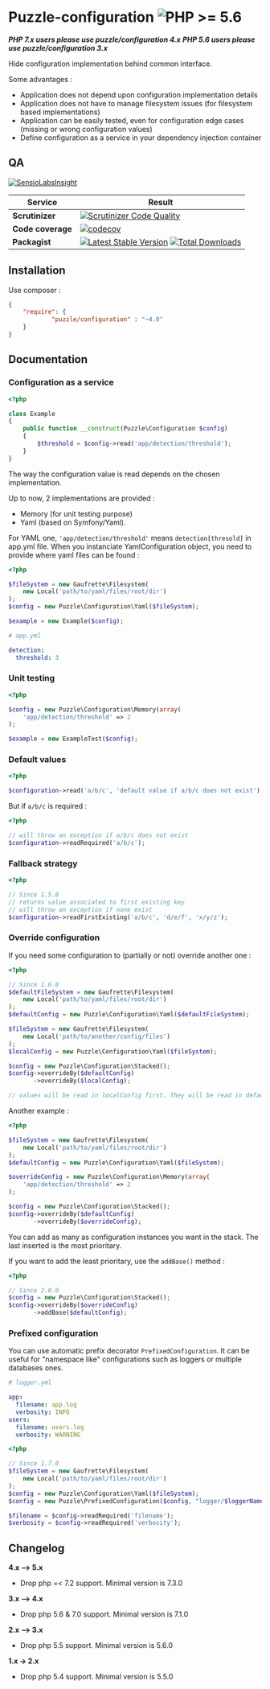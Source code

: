 Puzzle-configuration ![PHP >= 5.6](https://img.shields.io/badge/php-%3E%3D%205.6-blue.svg)
====================

**_PHP 7.x users please use puzzle/configuration 4.x_**
**_PHP 5.6 users please use puzzle/configuration 3.x_**

Hide configuration implementation behind common interface. 

Some advantages :
* Application does not depend upon configuration implementation details 
* Application does not have to manage filesystem issues (for filesystem based implementations)
* Application can be easily tested, even for configuration edge cases (missing or wrong configuration values)
* Define configuration as a service in your dependency injection container

QA
--

[![SensioLabsInsight](https://insight.sensiolabs.com/projects/635b04b7-6238-4200-8526-72766767fd22/big.png)](https://insight.sensiolabs.com/projects/635b04b7-6238-4200-8526-72766767fd22)

Service | Result
--- | ---
**Scrutinizer** | [![Scrutinizer Code Quality](https://scrutinizer-ci.com/g/puzzle-org/configuration/badges/quality-score.png?b=master)](https://scrutinizer-ci.com/g/puzzle-org/configuration/?branch=master)
**Code coverage** | [![codecov](https://codecov.io/gh/puzzle-org/configuration/branch/master/graph/badge.svg)](https://codecov.io/gh/puzzle-org/configuration)
**Packagist** | [![Latest Stable Version](https://poser.pugx.org/puzzle/configuration/v/stable.png)](https://packagist.org/packages/puzzle/configuration) [![Total Downloads](https://poser.pugx.org/puzzle/configuration/downloads.svg)](https://packagist.org/packages/puzzle/configuration)

Installation
------------
Use composer :
```json
{
    "require": {
            "puzzle/configuration" : "~4.0"
    }
}
```

Documentation
-------------

### Configuration as a service ###


```php
<?php

class Example
{
    public function __construct(Puzzle\Configuration $config)
    {
        $threshold = $config->read('app/detection/threshold');
    }
}
```

The way the configuration value is read depends on the chosen implementation.

Up to now, 2 implementations are provided :
* Memory (for unit testing purpose)
* Yaml (based on Symfony/Yaml). 

For YAML one, ```'app/detection/threshold'``` means ```detection[thresold]``` in app.yml file. 
When you instanciate YamlConfiguration object, you need to provide where yaml files can be found : 

```php
<?php

$fileSystem = new Gaufrette\Filesystem(
    new Local('path/to/yaml/files/root/dir')
);
$config = new Puzzle\Configuration\Yaml($fileSystem);

$example = new Example($config);

```

```yaml
# app.yml 

detection:
  threshold: 3
```

### Unit testing ###

```php
<?php

$config = new Puzzle\Configuration\Memory(array(
    'app/detection/threshold' => 2
);

$example = new ExampleTest($config);

```

### Default values ###

```php
<?php

$configuration->read('a/b/c', 'default value if a/b/c does not exist');
```

But if ```a/b/c``` is required :

```php
<?php

// will throw an exception if a/b/c does not exist
$configuration->readRequired('a/b/c');
```

### Fallback strategy ###

```php
<?php

// Since 1.5.0
// returns value associated to first existing key
// will throw an exception if none exist
$configuration->readFirstExisting('a/b/c', 'd/e/f', 'x/y/z');
```

### Override configuration ###

If you need some configuration to (partially or not) override another one :
```php
<?php

// Since 1.6.0
$defaultFileSystem = new Gaufrette\Filesystem(
    new Local('path/to/yaml/files/root/dir')
);
$defaultConfig = new Puzzle\Configuration\Yaml($defaultFileSystem);

$fileSystem = new Gaufrette\Filesystem(
    new Local('path/to/another/config/files')
);
$localConfig = new Puzzle\Configuration\Yaml($fileSystem);

$config = new Puzzle\Configuration\Stacked();
$config->overrideBy($defaultConfig)
       ->overrideBy($localConfig);

// values will be read in localConfig first. They will be read in default config only if they don't exist in local one.
```

Another example : 
```php
<?php

$fileSystem = new Gaufrette\Filesystem(
    new Local('path/to/yaml/files/root/dir')
);
$defaultConfig = new Puzzle\Configuration\Yaml($fileSystem);

$overrideConfig = new Puzzle\Configuration\Memory(array(
    'app/detection/threshold' => 2
);

$config = new Puzzle\Configuration\Stacked();
$config->overrideBy($defaultConfig)
       ->overrideBy($overrideConfig);
```
You can add as many as configuration instances you want in the stack. The last inserted is the most prioritary.

If you want to add the least prioritary, use the ```addBase()``` method :
```php
<?php

// Since 2.0.0
$config = new Puzzle\Configuration\Stacked();
$config->overrideBy($overrideConfig)
       ->addBase($defaultConfig);
```

### Prefixed configuration ###

You can use automatic prefix decorator ```PrefixedConfiguration```. It can be useful for "namespace like" configurations such as loggers or multiple databases ones.

```yaml
# logger.yml 

app:
  filename: app.log
  verbosity: INFO
users:
  filename: users.log
  verbosity: WARNING
```

```php
<?php

// Since 1.7.0
$fileSystem = new Gaufrette\Filesystem(
    new Local('path/to/yaml/files/root/dir')
);
$config = new Puzzle\Configuration\Yaml($fileSystem);
$config = new Puzzle\PrefixedConfiguration($config, "logger/$loggerName");

$filename = $config->readRequired('filename');
$verbosity = $config->readRequired('verbosity');
```

Changelog
---------

**4.x --> 5.x**

 - Drop php =< 7.2 support. Minimal version is 7.3.0
 
**3.x --> 4.x**

 - Drop php 5.6 & 7.0 support. Minimal version is 7.1.0
 
 **2.x --> 3.x**

 - Drop php 5.5 support. Minimal version is 5.6.0
 
**1.x -> 2.x**

 - Drop php 5.4 support. Minimal version is 5.5.0
